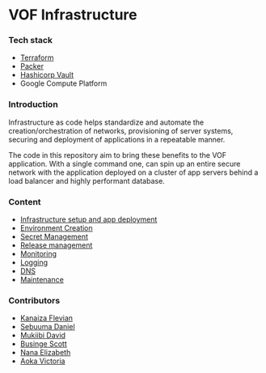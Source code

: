 # VOF Infrastructure 


### Tech stack

- [Terraform](https://www.terraform.io)
- [Packer](https://www.packer.io)
- [Hashicorp Vault](https://www.vaultproject.io)
- Google Compute Platform


### Introduction

Infrastructure as code helps standardize and automate the creation/orchestration of networks, provisioning of server systems, securing and deployment of  applications in a repeatable manner.

The code in this repository aim to bring these benefits to the VOF application. With a single command one, can spin up an entire secure network with the application deployed on a cluster of app servers behind a load balancer and highly performant database. 


### Content

- [Infrastructure setup and app deployment](docs/infrastructure.md)
- [Environment Creation](docs/environment.md)
- [Secret Management](docs/secret_management.md)
- [Release management](docs/release.md)
- [Monitoring](docs/monitoring.md)
- [Logging](docs/logging.md)
- [DNS](docs/dns.md)
- [Maintenance](docs/maintenance.md)

### Contributors

- [Kanaiza Flevian](https://github.com/FlevianK)
- [Sebuuma Daniel](https://www.github.com/Sprojects)
- [Mukiibi David](https://github.com/davidmukiibi)
- [Businge Scott](https://github.com/scott45)
- [Nana Elizabeth](https://github.com/natalie-elizabeth)
- [Aoka Victoria](https://github.com/victoriaaoka)
